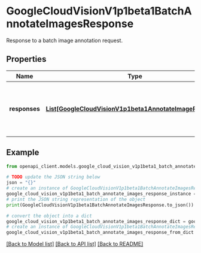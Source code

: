 # GoogleCloudVisionV1p1beta1BatchAnnotateImagesResponse

Response to a batch image annotation request.

## Properties

Name | Type | Description | Notes
------------ | ------------- | ------------- | -------------
**responses** | [**List[GoogleCloudVisionV1p1beta1AnnotateImageResponse]**](GoogleCloudVisionV1p1beta1AnnotateImageResponse.md) | Individual responses to image annotation requests within the batch. | [optional] 

## Example

```python
from openapi_client.models.google_cloud_vision_v1p1beta1_batch_annotate_images_response import GoogleCloudVisionV1p1beta1BatchAnnotateImagesResponse

# TODO update the JSON string below
json = "{}"
# create an instance of GoogleCloudVisionV1p1beta1BatchAnnotateImagesResponse from a JSON string
google_cloud_vision_v1p1beta1_batch_annotate_images_response_instance = GoogleCloudVisionV1p1beta1BatchAnnotateImagesResponse.from_json(json)
# print the JSON string representation of the object
print(GoogleCloudVisionV1p1beta1BatchAnnotateImagesResponse.to_json())

# convert the object into a dict
google_cloud_vision_v1p1beta1_batch_annotate_images_response_dict = google_cloud_vision_v1p1beta1_batch_annotate_images_response_instance.to_dict()
# create an instance of GoogleCloudVisionV1p1beta1BatchAnnotateImagesResponse from a dict
google_cloud_vision_v1p1beta1_batch_annotate_images_response_from_dict = GoogleCloudVisionV1p1beta1BatchAnnotateImagesResponse.from_dict(google_cloud_vision_v1p1beta1_batch_annotate_images_response_dict)
```
[[Back to Model list]](../README.md#documentation-for-models) [[Back to API list]](../README.md#documentation-for-api-endpoints) [[Back to README]](../README.md)


